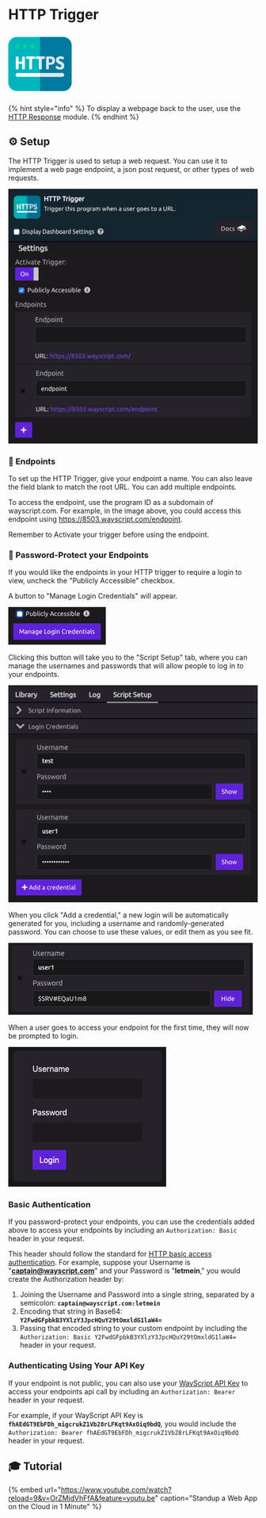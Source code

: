 # HTTP Trigger

![Trigger a function when a user goes to a URL.](../../.gitbook/assets/http%20%281%29.png)

{% hint style="info" %}
To display a webpage back to the user, use the [HTTP Response](../modules/http-response.md) module.
{% endhint %}

## ⚙ Setup

The HTTP Trigger is used to setup a web request. You can use it to implement a web page endpoint, a json post request, or other types of web requests.

![](../../.gitbook/assets/screen-shot-2019-09-09-at-8.57.49-am.png)

### 🔗 Endpoints

To set up the HTTP Trigger, give your endpoint a name. You can also leave the field blank to match the root URL. You can add multiple endpoints.

To access the endpoint, use the program ID as a subdomain of wayscript.com. For example, in the image above, you could access this endpoint using https://8503.wayscript.com/endpoint.

Remember to Activate your trigger before using the endpoint.

### 🔐 Password-Protect your Endpoints

If you would like the endpoints in your HTTP trigger to require a login to view, uncheck the "Publicly Accessible" checkbox.

A button to "Manage Login Credentials" will appear.

![Manage Login Credentials](../../.gitbook/assets/screen-shot-2019-09-09-at-8.59.56-am.png)

Clicking this button will take you to the "Script Setup" tab, where you can manage the usernames and passwords that will allow people to log in to your endpoints.

![Script Setup](../../.gitbook/assets/screen-shot-2019-09-09-at-9.01.25-am.png)

When you click "Add a credential," a new login will be automatically generated for you, including a username and randomly-generated password. You can choose to use these values, or edit them as you see fit.

![Username and randomly-generated password](../../.gitbook/assets/screen-shot-2019-09-09-at-9.04.12-am.png)

When a user goes to access your endpoint for the first time, they will now be prompted to login.

![Custom endpoint login prompt](../../.gitbook/assets/screen-shot-2019-09-09-at-9.07.16-am.png)

### Basic Authentication

If you password-protect your endpoints, you can use the credentials added above to access your endpoints by including an `Authorization: Basic` header in your request.

This header should follow the standard for [HTTP basic access authentication](https://en.wikipedia.org/wiki/Basic_access_authentication). For example, suppose your Username is "**captain@wayscript.com**" and your Password is "**letmein**," you would create the Authorization header by:

1. Joining the Username and Password into a single string, separated by a semicolon: **`captain@wayscript.com:letmein`**
2. Encoding that string in Base64: **`Y2FwdGFpbkB3YXlzY3JpcHQuY29tOmxldG1laW4=`**
3. Passing that encoded string to your custom endpoint by including the `Authorization: Basic Y2FwdGFpbkB3YXlzY3JpcHQuY29tOmxldG1laW4=` header in your request.

### Authenticating Using Your API Key

If your endpoint is not public, you can also use your [WayScript API Key](../../account-management/managing-your-api-key.md) to access your endpoints api call by including an `Authorization: Bearer` header in your request.

For example, if your WayScript API Key is **`fhAEdGT9EbFDh_migcrukZ1Vb28rLFKqt9AxOiq9bdQ`**, you would include the `Authorization: Bearer fhAEdGT9EbFDh_migcrukZ1Vb28rLFKqt9AxOiq9bdQ` header in your request.

## 🎓 Tutorial

{% embed url="https://www.youtube.com/watch?reload=9&v=OrZMjdVhFfA&feature=youtu.be" caption="Standup a Web App on the Cloud in 1 Minute" %}

